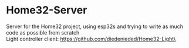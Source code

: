 # Home32-Server
Server for the Home32 project, using esp32s and trying to write as much code as possible from scratch\
Light controller client: https://github.com/diedenieded/Home32-Light\

